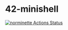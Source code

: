 # 42-minishell

[![norminette Actions Status](https://github.com/GustavoAriadno/42-minishell/workflows/norminette/badge.svg)](https://github.com/GustavoAriadno/42-minishell/actions)
